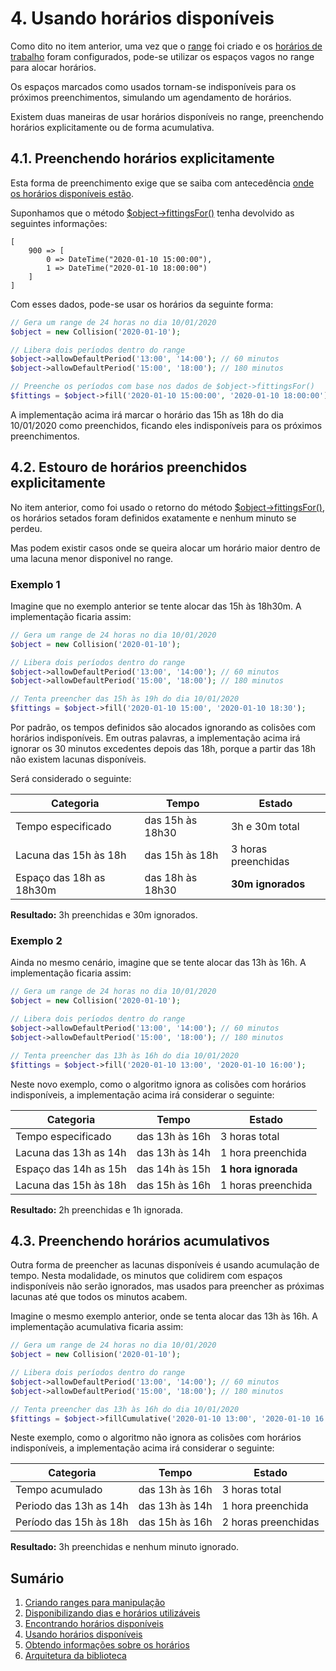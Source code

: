 # 4. Usando horários disponíveis

Como dito no item anterior, uma vez que o [range](ranges.md) foi criado e os [horários de trabalho](allowance.md) foram configurados, pode-se utilizar os espaços vagos no range para alocar horários.

Os espaços marcados como usados tornam-se indisponíveis para os próximos preenchimentos, simulando um agendamento de horários.

Existem duas maneiras de usar horários disponíveis no range, preenchendo horários explicitamente ou de forma acumulativa.

## 4.1. Preenchendo horários explicitamente

Esta forma de preenchimento exige que se saiba com antecedência [onde os horários disponíveis estão](search.md).

Suponhamos que o método [$object->fittingsFor()](search.md) tenha devolvido as seguintes informações:

```
[
    900 => [
        0 => DateTime("2020-01-10 15:00:00"),
        1 => DateTime("2020-01-10 18:00:00")
    ]
]
```

Com esses dados, pode-se usar os horários da seguinte forma:

```php
// Gera um range de 24 horas no dia 10/01/2020
$object = new Collision('2020-01-10');

// Libera dois períodos dentro do range
$object->allowDefaultPeriod('13:00', '14:00'); // 60 minutos
$object->allowDefaultPeriod('15:00', '18:00'); // 180 minutos

// Preenche os períodos com base nos dados de $object->fittingsFor()
$fittings = $object->fill('2020-01-10 15:00:00', '2020-01-10 18:00:00');
```

A implementação acima irá marcar o horário das 15h as 18h do dia 10/01/2020 como preenchidos, ficando eles indisponíveis para os próximos preenchimentos.

## 4.2. Estouro de horários preenchidos explicitamente

No item anterior, como foi usado o retorno do método [$object->fittingsFor()](search.md), os horários setados foram definidos exatamente e nenhum minuto se perdeu.

Mas podem existir casos onde se queira alocar um horário maior dentro de uma lacuna menor disponivel no range.

### Exemplo 1

Imagine que no exemplo anterior se tente alocar das 15h às 18h30m. A implementação ficaria assim:

```php
// Gera um range de 24 horas no dia 10/01/2020
$object = new Collision('2020-01-10');

// Libera dois períodos dentro do range
$object->allowDefaultPeriod('13:00', '14:00'); // 60 minutos
$object->allowDefaultPeriod('15:00', '18:00'); // 180 minutos

// Tenta preencher das 15h às 19h do dia 10/01/2020
$fittings = $object->fill('2020-01-10 15:00', '2020-01-10 18:30');
```

Por padrão, os tempos definidos são alocados ignorando as colisões com horários indisponíveis. Em outras palavras, a implementação acima irá ignorar os 30 minutos excedentes depois das 18h, porque a partir das 18h não existem lacunas disponíveis.

Será considerado o seguinte:

| Categoria                | Tempo            | Estado              |
| ------------------------ |----------------- | ------------------- |
| Tempo especificado       | das 15h às 18h30 | 3h e 30m total      |
| Lacuna das 15h às 18h    | das 15h às 18h   | 3 horas preenchidas |
| Espaço das 18h as 18h30m | das 18h às 18h30 | **30m ignorados**   |

**Resultado:** 3h preenchidas e 30m ignorados.

### Exemplo 2

Ainda no mesmo cenário, imagine que se tente alocar das 13h às 16h. A implementação ficaria assim:

```php
// Gera um range de 24 horas no dia 10/01/2020
$object = new Collision('2020-01-10');

// Libera dois períodos dentro do range
$object->allowDefaultPeriod('13:00', '14:00'); // 60 minutos
$object->allowDefaultPeriod('15:00', '18:00'); // 180 minutos

// Tenta preencher das 13h às 16h do dia 10/01/2020
$fittings = $object->fill('2020-01-10 13:00', '2020-01-10 16:00');
```

Neste novo exemplo, como o algoritmo ignora as colisões com horários indisponíveis, a implementação acima irá considerar o seguinte:

| Categoria              | Tempo            | Estado              |
| ---------------------- |----------------- | ------------------- |
| Tempo especificado     | das 13h às 16h   | 3 horas total       |
| Lacuna das 13h as 14h  | das 13h às 14h   | 1 hora preenchida   |
| Espaço das 14h as 15h  | das 14h às 15h   | **1 hora ignorada** |
| Lacuna das 15h às 18h  | das 15h às 16h   | 1 horas preenchida  |

**Resultado:** 2h preenchidas e 1h ignorada.


## 4.3. Preenchendo horários acumulativos

Outra forma de preencher as lacunas disponíveis é usando acumulação de tempo. Nesta modalidade, os minutos que colidirem com espaços indisponíveis não serão ignorados, mas usados para preencher as próximas lacunas até que todos os minutos acabem.

Imagine o mesmo exemplo anterior, onde se tenta alocar das 13h às 16h. A implementação acumulativa ficaria assim:

```php
// Gera um range de 24 horas no dia 10/01/2020
$object = new Collision('2020-01-10');

// Libera dois períodos dentro do range
$object->allowDefaultPeriod('13:00', '14:00'); // 60 minutos
$object->allowDefaultPeriod('15:00', '18:00'); // 180 minutos

// Tenta preencher das 13h às 16h do dia 10/01/2020
$fittings = $object->fillCumulative('2020-01-10 13:00', '2020-01-10 16:00');
```

Neste exemplo, como o algoritmo não ignora as colisões com horários indisponíveis, a implementação acima irá considerar o seguinte:

| Categoria              | Tempo            | Estado              |
| ---------------------- |----------------- | ------------------- |
| Tempo acumulado        | das 13h às 16h   | 3 horas total       |
| Periodo das 13h as 14h | das 13h às 14h   | 1 hora preenchida   |
| Período das 15h às 18h | das 15h às 16h   | 2 horas preenchidas |

**Resultado:** 3h preenchidas e nenhum minuto ignorado.

## Sumário

1.   [Criando ranges para manipulação](ranges.md)
2.   [Disponibilizando dias e horários utilizáveis](allowance.md)
3.   [Encontrando horários disponíveis](search.md)
4.   [Usando horários disponíveis](fitting.md)
5.   [Obtendo informações sobre os horários](informations.md)
6.   [Arquitetura da biblioteca](architecture.md)
